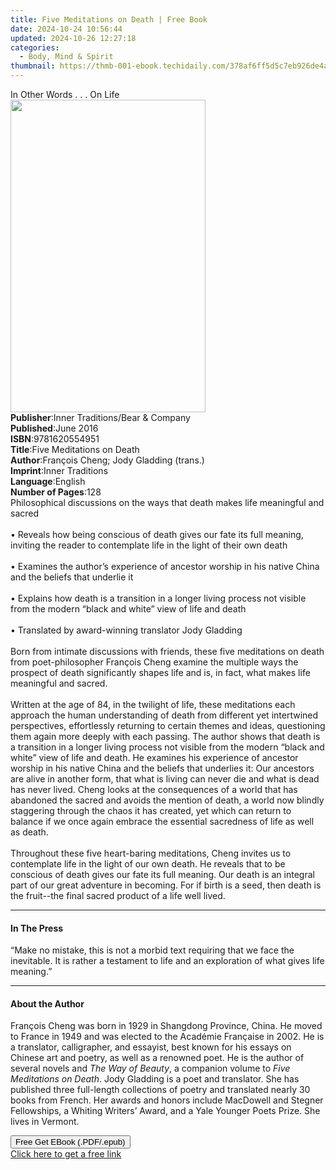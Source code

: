 ```yaml
---
title: Five Meditations on Death | Free Book
date: 2024-10-24 10:56:44
updated: 2024-10-26 12:27:18
categories:
  - Body, Mind & Spirit
thumbnail: https://thmb-001-ebook.techidaily.com/378af6ff5d5c7eb926de4a886a1165145c2d25aaf8c9e48f162e919e69a569d9.jpg
---
```

<main id="book-container">
  <div class="flex flex-col">
    <div class="book-brief flex-1 py-6 px-4 sm:p-6 md:py-10 md:px-8">
      <!-- brief-->
      <div class="book-brief-main">In Other Words . . . On Life</div>
    </div>
    <div
      class="book-meta-info flex-1 grid gap-4 col-start-1 col-end-3 row-start-1 sm:mb-6 sm:grid-cols-4 lg:gap-6 lg:col-start-2 lg:row-end-6 lg:row-span-6 lg:mb-0"
    >
      <div
        class="book-meta-info-left place-content-center mt-4 p-4 text-sm leading-6 col-start-2 col-span-2 dark:text-slate-400"
      >
        <img
          class="w-full h-500 object-cover rounded-lg sm:h-255 sm:col-span-2 lg:col-span-full"
          src="https://img-001-ebook.techidaily.com/cfc214c0a32aabc251af8af17ddc24d2f74dc364447bf4fb4b3e2a231b3639df.jpg"
          alt=""
          width="312"
          height="500"
        />
      </div>
      <div
        class="book-meta-info-right mt-2 col-start-1 row-start-2 col-span-3 self-center"
      >
        <!-- meta data  -->
        <div class="flex flex-col px-4 md:px-8">
          <div class="flex-1">
            <strong>Publisher</strong>:<span class="px-2"
              >Inner Traditions/Bear &amp; Company</span
            >
          </div>
          <div class="flex-1">
            <strong>Published</strong>:<span class="px-2">June 2016</span>
          </div>
          <div class="flex-1">
            <strong>ISBN</strong>:<span class="px-2">9781620554951</span>
          </div>
          <div class="flex-1">
            <strong>Title</strong>:<span class="px-2"
              >Five Meditations on Death</span
            >
          </div>
          <div class="flex-1">
            <strong>Author</strong>:<span class="px-2"
              >François Cheng; Jody Gladding (trans.)</span
            >
          </div>
          <div class="flex-1">
            <strong>Imprint</strong>:<span class="px-2">Inner Traditions</span>
          </div>
          <div class="flex-1">
            <strong>Language</strong>:<span class="px-2">English</span>
          </div>
          <div class="flex-1">
            <strong>Number of Pages</strong>:<span class="px-2">128</span>
          </div>
        </div>
      </div>
    </div>
    <div class="book-description flex-1 py-6 px-4 sm:p-6 md:py-10 md:px-8">
      <div class="book-description-main">
        <div accordion-content="" id="description">
          Philosophical discussions on the ways that death makes life meaningful
          and sacred<br /><br />• Reveals how being conscious of death gives our
          fate its full meaning, inviting the reader to contemplate life in the
          light of their own death<br /><br />• Examines the author’s experience
          of ancestor worship in his native China and the beliefs that underlie
          it<br /><br />• Explains how death is a transition in a longer living
          process not visible from the modern “black and white” view of life and
          death<br /><br />• Translated by award-winning translator Jody
          Gladding<br /><br />Born from intimate discussions with friends, these
          five meditations on death from poet-philosopher François Cheng examine
          the multiple ways the prospect of death significantly shapes life and
          is, in fact, what makes life meaningful and sacred.<br /><br />Written
          at the age of 84, in the twilight of life, these meditations each
          approach the human understanding of death from different yet
          intertwined perspectives, effortlessly returning to certain themes and
          ideas, questioning them again more deeply with each passing. The
          author shows that death is a transition in a longer living process not
          visible from the modern “black and white” view of life and death. He
          examines his experience of ancestor worship in his native China and
          the beliefs that underlies it: Our ancestors are alive in another
          form, that what is living can never die and what is dead has never
          lived. Cheng looks at the consequences of a world that has abandoned
          the sacred and avoids the mention of death, a world now blindly
          staggering through the chaos it has created, yet which can return to
          balance if we once again embrace the essential sacredness of life as
          well as death.<br /><br />Throughout these five heart-baring
          meditations, Cheng invites us to contemplate life in the light of our
          own death. He reveals that to be conscious of death gives our fate its
          full meaning. Our death is an integral part of our great adventure in
          becoming. For if birth is a seed, then death is the fruit--the final
          sacred product of a life well lived.
        </div>
        <div class="accordion-fader"></div>
      </div>
    </div>
    <div class="book-excerpts flex-1 py-6 px-4 sm:p-6 md:py-10 md:px-8">
      <!-- excerpts-->
      <div class="book-excerpts-main">
        <hr />
        <h4 class="placeholder placeholder-heading">
          <span>In The Press</span>
        </h4>
        <p>
          “Make no mistake, this is not a morbid text requiring that we face the
          inevitable. It is rather a testament to life and an exploration of
          what gives life meaning.”
        </p>
      </div>
    </div>
    <div class="book-about-author flex-1 py-6 px-4 sm:p-6 md:py-10 md:px-8">
      <!-- about author-->
      <div class="book-main-author-main">
        <hr />
        <h4 class="placeholder placeholder-heading">
          <span>About the Author</span>
        </h4>
        <p>
          François Cheng was born in 1929 in Shangdong Province, China. He moved
          to France in 1949 and was elected to the Académie Française in 2002.
          He is a translator, calligrapher, and essayist, best known for his
          essays on Chinese art and poetry, as well as a renowned poet. He is
          the author of several novels and <i>The Way of Beauty</i>, a companion
          volume to <i>Five Meditations on Death</i>. Jody Gladding is a poet
          and translator. She has published three full-length collections of
          poetry and translated nearly 30 books from French. Her awards and
          honors include MacDowell and Stegner Fellowships, a Whiting Writers’
          Award, and a Yale Younger Poets Prize. She lives in Vermont.
        </p>
      </div>
    </div>
    <div class="book-free-get flex-1 py-6 px-4 sm:p-6 md:py-10 md:px-8">
      <button
        id="btn-free-get"
        class="bg-blue-500 hover:bg-blue-700 text-white font-bold py-2 px-4 rounded"
      >
        Free Get EBook (.PDF/.epub)
      </button>
      <div id="countdown-display" class="px-2 text-lg mt-2"></div>
      <a
        id="free-link"
        class="hidden bg-blue-500 hover:bg-blue-700 text-white font-bold py-2 px-4 rounded"
        href="https://www.ebooks.com/en-us/book/95782240/five-meditations-on-death/fran-ois-cheng/"
        target="_blank"
        >Click here to get a free link</a
      >
    </div>
    <script>
      let countdownTime = 0;
      let countdownInterval = null;
      document
        .getElementById('btn-free-get')
        .addEventListener('click', startCountdown);
      function startCountdown() {
        countdownTime = new Date().getTime() + 60000 * 3;
        countdownInterval = setInterval(updateCountdown, 1000);
        document.getElementById('btn-free-get').disabled = true;
        document
          .getElementById('btn-free-get')
          .classList.add('bg-gray-500', 'cursor-not-allowed');
      }
      function updateCountdown() {
        let currentTime = new Date().getTime();
        let timeLeft = countdownTime - currentTime;
        let secondsLeft = Math.floor(timeLeft / 1000);
        document.getElementById('countdown-display').innerHTML =
          `Remaining time: ${secondsLeft} seconds.`;
        if (secondsLeft <= 0) {
          clearInterval(countdownInterval);
          document.getElementById('btn-free-get').classList.add('hidden');
          document.getElementById('free-link').classList.remove('hidden');
          document.getElementById('countdown-display').innerHTML = '';
        }
      }
    </script>
  </div>
</main>
